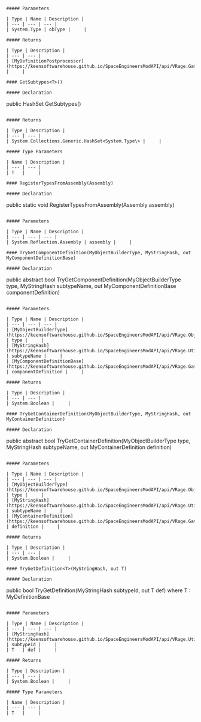 ```

##### Parameters

| Type | Name | Description |
| --- | --- | --- |
| System.Type | obType |     |

##### Returns

| Type | Description |
| --- | --- |
| [MyDefinitionPostprocessor](https://keensoftwarehouse.github.io/SpaceEngineersModAPI/api/VRage.Game.Definitions.MyDefinitionPostprocessor.html) |     |

#### GetSubtypes<T>()

##### Declaration

```
public HashSet<Type> GetSubtypes<T>()
```

##### Returns

| Type | Description |
| --- | --- |
| System.Collections.Generic.HashSet<System.Type\> |     |

##### Type Parameters

| Name | Description |
| --- | --- |
| T   |     |

#### RegisterTypesFromAssembly(Assembly)

##### Declaration

```
public static void RegisterTypesFromAssembly(Assembly assembly)
```

##### Parameters

| Type | Name | Description |
| --- | --- | --- |
| System.Reflection.Assembly | assembly |     |

#### TryGetComponentDefinition(MyObjectBuilderType, MyStringHash, out MyComponentDefinitionBase)

##### Declaration

```
public abstract bool TryGetComponentDefinition(MyObjectBuilderType type, MyStringHash subtypeName, out MyComponentDefinitionBase componentDefinition)
```

##### Parameters

| Type | Name | Description |
| --- | --- | --- |
| [MyObjectBuilderType](https://keensoftwarehouse.github.io/SpaceEngineersModAPI/api/VRage.ObjectBuilders.MyObjectBuilderType.html) | type |     |
| [MyStringHash](https://keensoftwarehouse.github.io/SpaceEngineersModAPI/api/VRage.Utils.MyStringHash.html) | subtypeName |     |
| [MyComponentDefinitionBase](https://keensoftwarehouse.github.io/SpaceEngineersModAPI/api/VRage.Game.MyComponentDefinitionBase.html) | componentDefinition |     |

##### Returns

| Type | Description |
| --- | --- |
| System.Boolean |     |

#### TryGetContainerDefinition(MyObjectBuilderType, MyStringHash, out MyContainerDefinition)

##### Declaration

```
public abstract bool TryGetContainerDefinition(MyObjectBuilderType type, MyStringHash subtypeName, out MyContainerDefinition definition)
```

##### Parameters

| Type | Name | Description |
| --- | --- | --- |
| [MyObjectBuilderType](https://keensoftwarehouse.github.io/SpaceEngineersModAPI/api/VRage.ObjectBuilders.MyObjectBuilderType.html) | type |     |
| [MyStringHash](https://keensoftwarehouse.github.io/SpaceEngineersModAPI/api/VRage.Utils.MyStringHash.html) | subtypeName |     |
| [MyContainerDefinition](https://keensoftwarehouse.github.io/SpaceEngineersModAPI/api/VRage.Game.MyContainerDefinition.html) | definition |     |

##### Returns

| Type | Description |
| --- | --- |
| System.Boolean |     |

#### TryGetDefinition<T>(MyStringHash, out T)

##### Declaration

```
public bool TryGetDefinition<T>(MyStringHash subtypeId, out T def)
    where T : MyDefinitionBase
```

##### Parameters

| Type | Name | Description |
| --- | --- | --- |
| [MyStringHash](https://keensoftwarehouse.github.io/SpaceEngineersModAPI/api/VRage.Utils.MyStringHash.html) | subtypeId |     |
| T   | def |     |

##### Returns

| Type | Description |
| --- | --- |
| System.Boolean |     |

##### Type Parameters

| Name | Description |
| --- | --- |
| T   |     |